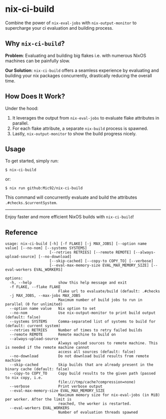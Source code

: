 # nix-ci-build

Combine the power of `nix-eval-jobs` with `nix-output-monitor` to supercharge your ci evaluation and building process.

## Why `nix-ci-build`?

**Problem**: Evaluating and building big flakes i.e. with numerous NixOS machines can be painfully slow.

**Our Solution**: `nix-ci-build` offers a seamless experience by evaluating and building your nix packages concurrently, drastically reducing the overall time.

## How Does It Work?

Under the hood:

1. It leverages the output from `nix-eval-jobs` to evaluate flake attributes in parallel.
2. For each flake attribute, a separate `nix-build` process is spawned.
3. Lastly, `nix-output-monitor` to show the build progress nicely.

## Usage

To get started, simply run:

```console
$ nix-ci-build
```

or:

```
$ nix run github:Mic92/nix-ci-build
```

This command will concurrently evaluate and build the attributes `.#checks.$currentSystem`.

---

Enjoy faster and more efficient NixOS builds with `nix-ci-build`!

## Reference

```console
usage: nix-ci-build [-h] [-f FLAKE] [-j MAX_JOBS] [--option name value] [--no-nom] [--systems SYSTEMS]
                    [--retries RETRIES] [--remote REMOTE] [--always-upload-source] [--no-download]
                    [--skip-cached] [--copy-to COPY_TO] [--verbose]
                    [--eval-max-memory-size EVAL_MAX_MEMORY_SIZE] [--eval-workers EVAL_WORKERS]

options:
  -h, --help            show this help message and exit
  -f FLAKE, --flake FLAKE
                        Flake url to evaluate/build (default: .#checks
  -j MAX_JOBS, --max-jobs MAX_JOBS
                        Maximum number of build jobs to run in parallel (0 for unlimited)
  --option name value   Nix option to set
  --no-nom              Use nix-output-monitor to print build output (default: false)
  --systems SYSTEMS     Comma-separated list of systems to build for (default: current system)
  --retries RETRIES     Number of times to retry failed builds
  --remote REMOTE       Remote machine to build on
  --always-upload-source
                        Always upload sources to remote machine. This is needed if the remote machine cannot
                        access all sources (default: false)
  --no-download         Do not download build results from remote machine
  --skip-cached         Skip builds that are already present in the binary cache (default: false)
  --copy-to COPY_TO     Copy build results to the given path (passed to nix copy, i.e.
                        file:///tmp/cache?compression=none)
  --verbose             Print verbose output
  --eval-max-memory-size EVAL_MAX_MEMORY_SIZE
                        Maximum memory size for nix-eval-jobs (in MiB) per worker. After the limit is
                        reached, the worker is restarted.
  --eval-workers EVAL_WORKERS
                        Number of evaluation threads spawned
```
